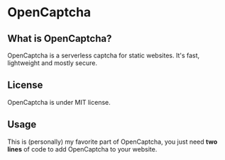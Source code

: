 # OpenCaptcha

## What is OpenCaptcha?

OpenCaptcha is a serverless captcha for static websites. It's fast, lightweight and mostly secure.

## License

OpenCaptcha is under MIT license.

## Usage

This is (personally) my favorite part of OpenCaptcha, you just need **two lines** of code to add OpenCaptcha to your website.

```

```
